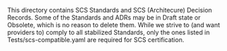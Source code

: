This directory contains SCS Standards and SCS (Architecure) Decision Records.
Some of the Standards and ADRs may be in Draft state or Obsolete, which is
no reason to delete them.
While we strive to (and want providers to) comply to all stabilized Standards,
only the ones listed in Tests/scs-compatible.yaml are required for SCS
certification.
